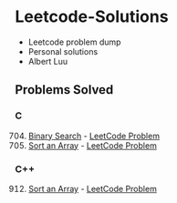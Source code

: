 # Leetcode-Solutions
- Leetcode problem dump
- Personal solutions
- Albert Luu

## Problems Solved

### C
704. [Binary Search](C/704-Binary-Search.c) - [LeetCode Problem](https://leetcode.com/problems/binary-search/)
912. [Sort an Array](C/912-Sort-An-Array.c) - [LeetCode Problem](https://leetcode.com/problems/sort-an-array/)

### C++
912. [Sort an Array](C++/912-Sort-An-Array.cpp) - [LeetCode Problem](https://leetcode.com/problems/sort-an-array/)
